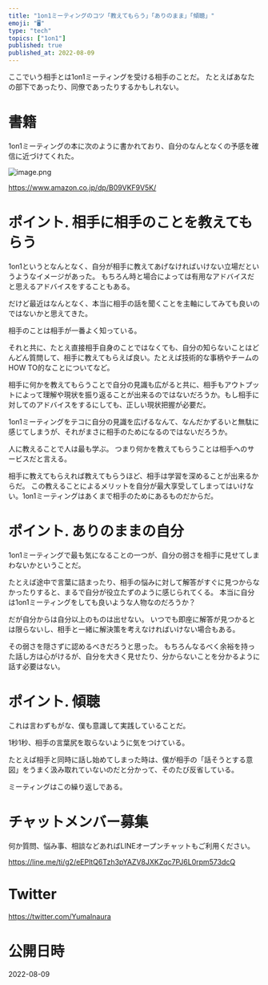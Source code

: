 ```yaml
---
title: "1on1ミーティングのコツ「教えてもらう」「ありのまま」「傾聴」"
emoji: "🖥"
type: "tech"
topics: ["1on1"]
published: true
published_at: 2022-08-09
---
```



ここでいう相手とは1on1ミーティングを受ける相手のことだ。
たとえばあなたの部下であったり、同僚であったりするかもしれない。

# 書籍

1on1ミーティングの本に次のように書かれており、自分のなんとなくの予感を確信に近づけてくれた。

![image.png](https://qiita-image-store.s3.ap-northeast-1.amazonaws.com/0/89618/1aafd973-f45c-c273-043a-beebe6b9b9d2.png)

https://www.amazon.co.jp/dp/B09VKF9V5K/


# ポイント. 相手に相手のことを教えてもらう

1on1というとなんとなく、自分が相手に教えてあげなければいけない立場だというようなイメージがあった。
もちろん時と場合によっては有用なアドバイスだと思えるアドバイスをすることもある。

だけど最近はなんとなく、本当に相手の話を聞くことを主軸にしてみても良いのではないかと思えてきた。

相手のことは相手が一番よく知っている。

それと共に、たとえ直接相手自身のことではなくても、自分の知らないことはどんどん質問して、相手に教えてもらえば良い。たとえば技術的な事柄やチームのHOW TO的なことについてなど。

相手に何かを教えてもらうことで自分の見識も広がると共に、相手もアウトプットによって理解や現状を振り返ることが出来るのではないだろうか。もし相手に対してのアドバイスをするにしても、正しい現状把握が必要だ。

1on1ミーティングをテコに自分の見識を広げるなんて、なんだかずるいと無駄に感じてしまうが、それがまさに相手のためになるのではないだろうか。

人に教えることで人は最も学ぶ。
つまり何かを教えてもらうことは相手へのサービスだと言える。

相手に教えてもらえれば教えてもらうほど、相手は学習を深めることが出来るからだ。
この教えることによるメリットを自分が最大享受してしまってはいけない。1on1ミーティングはあくまで相手のためにあるものだからだ。

# ポイント. ありのままの自分

1on1ミーティングで最も気になることの一つが、自分の弱さを相手に見せてしまわないかということだ。

たとえば途中で言葉に詰まったり、相手の悩みに対して解答がすぐに見つからなかったりすると、まるで自分が役立たずのように感じられてくる。
本当に自分は1on1ミーティングをしても良いような人物なのだろうか？

だが自分からは自分以上のものは出せない。
いつでも即座に解答が見つかるとは限らないし、相手と一緒に解決策を考えなければいけない場合もある。

その弱さを隠さずに認めるべきだろうと思った。
もちろんなるべく余裕を持った話し方は心がけるが、自分を大きく見せたり、分からないことを分かるように話す必要はない。


# ポイント. 傾聴

これは言わずもがな、僕も意識して実践していることだ。

1秒1秒、相手の言葉尻を取らないように気をつけている。

たとえば相手と同時に話し始めてしまった時は、僕が相手の「話そうとする意図」をうまく汲み取れていないのだと分かって、そのたび反省している。

ミーティングはこの繰り返しである。




<!-- Update From Qiita API -->

# チャットメンバー募集


何か質問、悩み事、相談などあればLINEオープンチャットもご利用ください。

https://line.me/ti/g2/eEPltQ6Tzh3pYAZV8JXKZqc7PJ6L0rpm573dcQ





# Twitter


https://twitter.com/YumaInaura


<!-- Update From Qiita API -->



# 公開日時

2022-08-09
